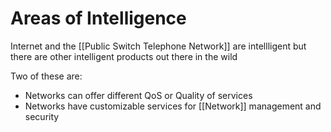 # Areas of Intelligence
Internet and the [[Public Switch Telephone Network]] are intellligent but there are other intelligent products out there in the wild

Two of these are:
- Networks can offer different QoS or Quality of services
- Networks have customizable services for [[Network]] management and security
